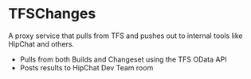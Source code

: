 TFSChanges
==========

A proxy service that pulls from TFS and pushes out to internal tools like HipChat and others.

* Pulls from both Builds and Changeset using the TFS OData API
* Posts results to HipChat Dev Team room

